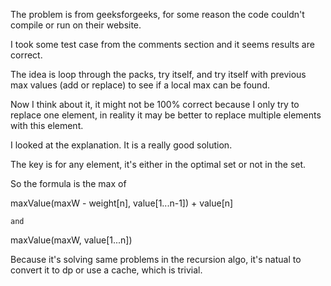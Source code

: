 The problem is from geeksforgeeks, for some reason the code couldn't compile or run on their website.

I took some test case from the comments section and it seems results are correct.

The idea is loop through the packs, try itself, and try itself with previous max values (add or replace) to see if a local max can be found.

Now I think about it, it might not be 100% correct because I only try to replace one element, in reality it may be better to replace multiple elements with this element.


I looked at the explanation. It is a really good solution.

The key is for any element, it's either in the optimal set or not in the set.

So the formula is the max of

maxValue(maxW - weight[n], value[1...n-1]) + value[n]

    and

maxValue(maxW, value[1...n])


Because it's solving same problems in the recursion algo, it's natual to convert it to dp or use a cache, which is trivial.
